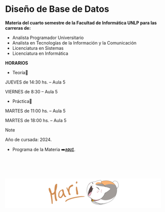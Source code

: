 # Diseño de Base de Datos

**Materia del cuarto semestre de la Facultad de Informática UNLP para las carreras de:**

* Analista Programador Universitario
* Analista en Tecnologías de la Información y la Comunicación
* Licenciatura en Sistemas
* Licenciatura en Informática

**HORARIOS**

* Teoría🍏
  
JUEVES de 14:30 hs. – Aula 5 

VIERNES de 8:30 – Aula 5

* Práctica💮

MARTES de 11:00 hs. – Aula 5 

MARTES de 18:00 hs. – Aula 5

>[!NOTE]
>Año de cursada: 2024.
>
>* Programa de la Materia ➡️[<code>**AQUÍ**</code>](https://drive.google.com/file/d/1JUWVr6GiYYsZIIh8zQp8nvQS305LW0q4/view?usp=sharing).
>
<br>
<br>
<br>

<p><img align="center" src="https://github.com/Marimari2342/Marimari2342/blob/main/firmagith.png" alt="marigit"/></p>


